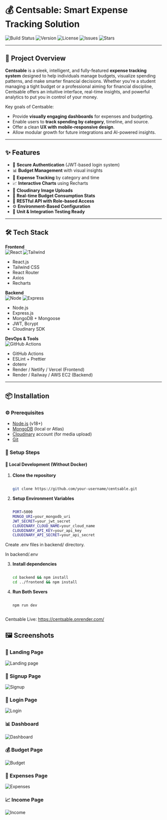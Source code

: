 # 💰 Centsable: Smart Expense Tracking Solution

![Build Status](https://img.shields.io/github/actions/workflow/status/your-username/centsable/ci.yml)
![Version](https://img.shields.io/github/package-json/v/your-username/centsable)
![License](https://img.shields.io/github/license/your-username/centsable)
![Issues](https://img.shields.io/github/issues/your-username/centsable)
![Stars](https://img.shields.io/github/stars/your-username/centsable)

---

## 🚀 Project Overview

**Centsable** is a sleek, intelligent, and fully-featured **expense tracking system** designed to help individuals manage budgets, visualize spending patterns, and make smarter financial decisions. Whether you're a student managing a tight budget or a professional aiming for financial discipline, Centsable offers an intuitive interface, real-time insights, and powerful analytics to put you in control of your money.

Key goals of Centsable:
- Provide **visually engaging dashboards** for expenses and budgeting.
- Enable users to **track spending by category**, timeline, and source.
- Offer a clean **UX with mobile-responsive design**.
- Allow modular growth for future integrations and AI-powered insights.

---

## ✨ Features

- 🔐 **Secure Authentication** (JWT-based login system)
- 📊 **Budget Management** with visual insights
- 💸 **Expense Tracking** by category and time
- 📈 **Interactive Charts** using Recharts
- 💾 **Cloudinary Image Uploads**
- 🧮 **Real-time Budget Consumption Stats**
- 📁 **RESTful API with Role-based Access**
- ⚙️ **Environment-Based Configuration**
- 🧪 **Unit & Integration Testing Ready**

---

## 🛠 Tech Stack

**Frontend**  
![React](https://img.shields.io/badge/React-20232A?style=flat&logo=react&logoColor=61DAFB) ![Tailwind](https://img.shields.io/badge/TailwindCSS-38B2AC?style=flat&logo=tailwind-css&logoColor=white)  
- React.js  
- Tailwind CSS  
- React Router  
- Axios  
- Recharts

**Backend**  
![Node](https://img.shields.io/badge/Node.js-339933?style=flat&logo=nodedotjs&logoColor=white) ![Express](https://img.shields.io/badge/Express.js-000000?style=flat&logo=express&logoColor=white)  
- Node.js  
- Express.js  
- MongoDB + Mongoose  
- JWT, Bcrypt  
- Cloudinary SDK

**DevOps & Tools**  
 ![GitHub Actions](https://img.shields.io/badge/GitHub%20Actions-2088FF?style=flat&logo=github-actions&logoColor=white)  
- GitHub Actions  
- ESLint + Prettier  
- dotenv  
- Render / Netlify / Vercel (Frontend)  
- Render / Railway / AWS EC2 (Backend)

---

## 📦 Installation

### ⚙️ Prerequisites

- [Node.js](https://nodejs.org/) (v18+)
- [MongoDB](https://www.mongodb.com/) (local or Atlas)
- [Cloudinary](https://cloudinary.com/) account (for media upload)
- [Git](https://git-scm.com/)

### 🚀 Setup Steps

#### 🔧 Local Development (Without Docker)

1. **Clone the repository**
   ```bash
   
   git clone https://github.com/your-username/centsable.git

2. **Setup Environment Variables**
    ```bash

    PORT=5000
    MONGO_URI=your_mongodb_uri
    JWT_SECRET=your_jwt_secret
    CLOUDINARY_CLOUD_NAME=your_cloud_name
    CLOUDINARY_API_KEY=your_api_key
    CLOUDINARY_API_SECRET=your_api_secret

Create .env files in backend/ directory.

In backend/.env

3. **Install dependencies**
    ```bash 

   cd backend && npm install
   cd ../frontend && npm install


3. **Run Both Severs**
    ```bash 

   npm run dev



Centsable Live: https://centsable.onrender.com/ 


## 🖼 Screenshots

### 🔐 Landing Page
![Landing page](./screenshots/landing-page.png)

### 📝 Signup Page
![Signup](./screenshots/signup.png)

### 🔐 Login Page
![Login](./screenshots/login.png)

### 📊 Dashboard
![Dashboard](./screenshots/dashboard.png)

### 💰 Budget Page
![Budget](./screenshots/budgets.png)

### 💸 Expenses Page
![Expenses](./screenshots/expenses.png)

### 📈 Income Page
![Income](./screenshots/income.png)


 
   
